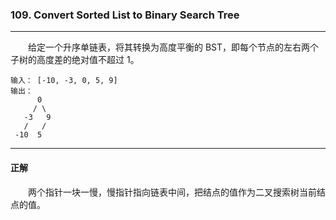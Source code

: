 ### 109. Convert Sorted List to Binary Search Tree

-----

&emsp;&emsp;给定一个升序单链表，将其转换为高度平衡的 BST，即每个节点的左右两个子树的高度差的绝对值不超过 1。

```text
输入： [-10, -3, 0, 5, 9]
输出：
      0
     / \
   -3   9
   /   /
 -10  5
```

-----

#### 正解

&emsp;&emsp;两个指针一块一慢，慢指针指向链表中间，把结点的值作为二叉搜索树当前结点的值。